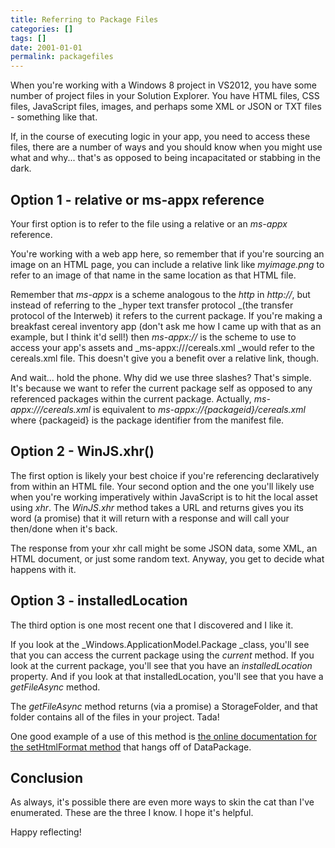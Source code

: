 ```yaml
---
title: Referring to Package Files
categories: []
tags: []
date: 2001-01-01
permalink: packagefiles
---
```


When you're working with a Windows 8 project in VS2012, you have some number of project files in your Solution Explorer. You have HTML files, CSS files, JavaScript files, images, and perhaps some XML or JSON or TXT files - something like that.

If, in the course of executing logic in your app, you need to access these files, there are a number of ways and you should know when you might use what and why... that's as opposed to being incapacitated or stabbing in the dark.

## Option 1 - relative or ms-appx reference

Your first option is to refer to the file using a relative or an _ms-appx_ reference.

You're working with a web app here, so remember that if you're sourcing an image on an HTML page, you can include a relative link like _myimage.png_ to refer to an image of that name in the same location as that HTML file.

Remember that _ms-appx_ is a scheme analogous to the _http_ in _http://_, but instead of referring to the _hyper text transfer protocol _(the transfer protocol of the Interweb) it refers to the current package. If you're making a breakfast cereal inventory app (don't ask me how I came up with that as an example, but I think it'd sell!) then _ms-appx://_ is the scheme to use to access your app's assets and  _ms-appx:///cereals.xml _would refer to the cereals.xml file. This doesn't give you a benefit over a relative link, though.

And wait... hold the phone. Why did we use three slashes? That's simple. It's because we want to refer the current package self as opposed to any referenced packages within the current package. Actually, _ms-appx:///cereals.xml_ is equivalent to _ms-appx://{packageid}/cereals.xml_ where {packageid} is the package identifier from the manifest file.

## Option 2 - WinJS.xhr()

The first option is likely your best choice if you're referencing declaratively from within an HTML file. Your second option and the one you'll likely use when you're working imperatively within JavaScript is to hit the local asset using _xhr_. The _WinJS.xhr_ method takes a URL and returns gives you its word (a promise) that it will return with a response and will call your then/done when it's back.

The response from your xhr call might be some JSON data, some XML, an HTML document, or just some random text. Anyway, you get to decide what happens with it.

## Option 3 - installedLocation

The third option is one most recent one that I discovered and I like it.

If you look at the _Windows.ApplicationModel.Package _class, you'll see that you can access the current package using the _current_ method. If you look at the current package, you'll see that you have an _installedLocation_ property. And if you look at that installedLocation, you'll see that you have a _getFileAsync_ method.

The _getFileAsync_ method returns (via a promise) a StorageFolder, and that folder contains all of the files in your project. Tada!

One good example of a use of this method is [the online documentation for the setHtmlFormat method](http://msdn.microsoft.com/en-us/library/windows/apps/windows.applicationmodel.datatransfer.datapackage.sethtmlformat.aspx) that hangs off of DataPackage.

## Conclusion

As always, it's possible there are even more ways to skin the cat than I've enumerated. These are the three I know. I hope it's helpful.

Happy reflecting!